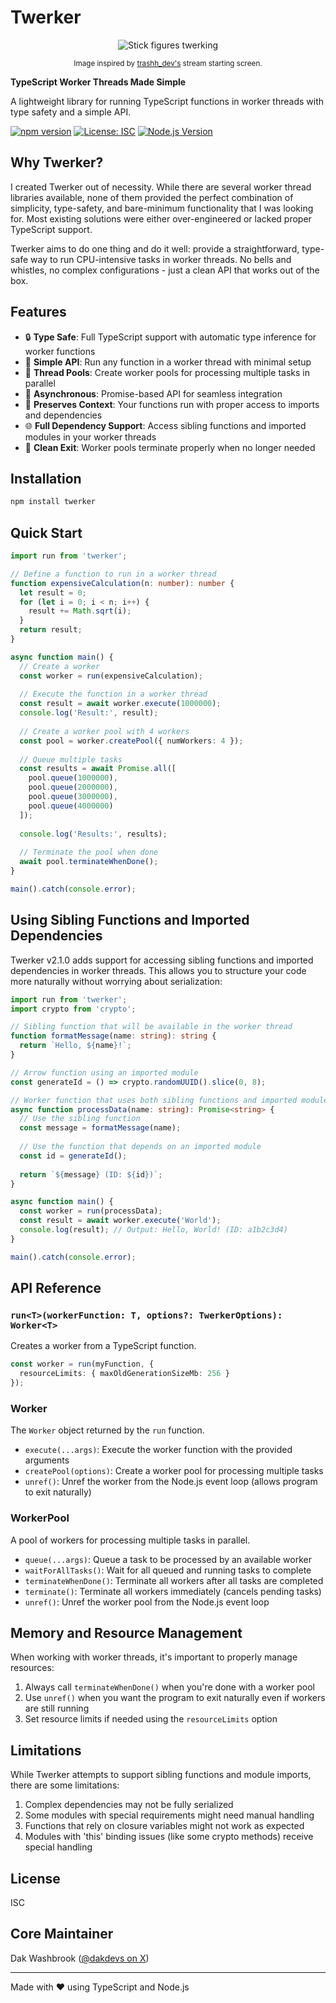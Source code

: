 # Twerker

<div align="center">
  <img src="https://github.com/user-attachments/assets/71c59a45-a20f-4562-a271-72190df50995" alt="Stick figures twerking">

  <sub>Image inspired by [trashh_dev's](https://x.com/trashh_dev) stream starting screen.</sub>
</div>

**TypeScript Worker Threads Made Simple**

A lightweight library for running TypeScript functions in worker threads with type safety and a simple API.

[![npm version](https://badge.fury.io/js/twerker.svg)](https://badge.fury.io/js/twerker)
[![License: ISC](https://img.shields.io/badge/License-ISC-blue.svg)](https://opensource.org/licenses/ISC)
[![Node.js Version](https://img.shields.io/node/v/twerker)](https://nodejs.org)

## Why Twerker?

I created Twerker out of necessity. While there are several worker thread libraries available, none of them provided the perfect combination of simplicity, type-safety, and bare-minimum functionality that I was looking for. Most existing solutions were either over-engineered or lacked proper TypeScript support.

Twerker aims to do one thing and do it well: provide a straightforward, type-safe way to run CPU-intensive tasks in worker threads. No bells and whistles, no complex configurations - just a clean API that works out of the box.

## Features

- 🔒 **Type Safe**: Full TypeScript support with automatic type inference for worker functions
- 🚀 **Simple API**: Run any function in a worker thread with minimal setup
- 🧵 **Thread Pools**: Create worker pools for processing multiple tasks in parallel
- 🔄 **Asynchronous**: Promise-based API for seamless integration
- 🧩 **Preserves Context**: Your functions run with proper access to imports and dependencies
- 🌐 **Full Dependency Support**: Access sibling functions and imported modules in your worker threads
- 🏁 **Clean Exit**: Worker pools terminate properly when no longer needed

## Installation

```bash
npm install twerker
```

## Quick Start

```typescript
import run from 'twerker';

// Define a function to run in a worker thread
function expensiveCalculation(n: number): number {
  let result = 0;
  for (let i = 0; i < n; i++) {
    result += Math.sqrt(i);
  }
  return result;
}

async function main() {
  // Create a worker
  const worker = run(expensiveCalculation);
  
  // Execute the function in a worker thread
  const result = await worker.execute(1000000);
  console.log('Result:', result);
  
  // Create a worker pool with 4 workers
  const pool = worker.createPool({ numWorkers: 4 });
  
  // Queue multiple tasks
  const results = await Promise.all([
    pool.queue(1000000),
    pool.queue(2000000),
    pool.queue(3000000),
    pool.queue(4000000)
  ]);
  
  console.log('Results:', results);
  
  // Terminate the pool when done
  await pool.terminateWhenDone();
}

main().catch(console.error);
```

## Using Sibling Functions and Imported Dependencies

Twerker v2.1.0 adds support for accessing sibling functions and imported dependencies in worker threads. This allows you to structure your code more naturally without worrying about serialization:

```typescript
import run from 'twerker';
import crypto from 'crypto';

// Sibling function that will be available in the worker thread
function formatMessage(name: string): string {
  return `Hello, ${name}!`;
}

// Arrow function using an imported module
const generateId = () => crypto.randomUUID().slice(0, 8);

// Worker function that uses both sibling functions and imported modules
async function processData(name: string): Promise<string> {
  // Use the sibling function
  const message = formatMessage(name);
  
  // Use the function that depends on an imported module
  const id = generateId();
  
  return `${message} (ID: ${id})`;
}

async function main() {
  const worker = run(processData);
  const result = await worker.execute('World');
  console.log(result); // Output: Hello, World! (ID: a1b2c3d4)
}

main().catch(console.error);
```

## API Reference

### `run<T>(workerFunction: T, options?: TwerkerOptions): Worker<T>`

Creates a worker from a TypeScript function.

```typescript
const worker = run(myFunction, { 
  resourceLimits: { maxOldGenerationSizeMb: 256 }
});
```

### Worker

The `Worker` object returned by the `run` function.

- `execute(...args)`: Execute the worker function with the provided arguments
- `createPool(options)`: Create a worker pool for processing multiple tasks
- `unref()`: Unref the worker from the Node.js event loop (allows program to exit naturally)

### WorkerPool

A pool of workers for processing multiple tasks in parallel.

- `queue(...args)`: Queue a task to be processed by an available worker
- `waitForAllTasks()`: Wait for all queued and running tasks to complete
- `terminateWhenDone()`: Terminate all workers after all tasks are completed
- `terminate()`: Terminate all workers immediately (cancels pending tasks)
- `unref()`: Unref the worker pool from the Node.js event loop

## Memory and Resource Management

When working with worker threads, it's important to properly manage resources:

1. Always call `terminateWhenDone()` when you're done with a worker pool
2. Use `unref()` when you want the program to exit naturally even if workers are still running
3. Set resource limits if needed using the `resourceLimits` option

## Limitations

While Twerker attempts to support sibling functions and module imports, there are some limitations:

1. Complex dependencies may not be fully serialized
2. Some modules with special requirements might need manual handling
3. Functions that rely on closure variables might not work as expected
4. Modules with 'this' binding issues (like some crypto methods) receive special handling

## License

ISC

## Core Maintainer

Dak Washbrook ([@dakdevs on X](https://x.com/dakdevs))

---

Made with ❤️ using TypeScript and Node.js 